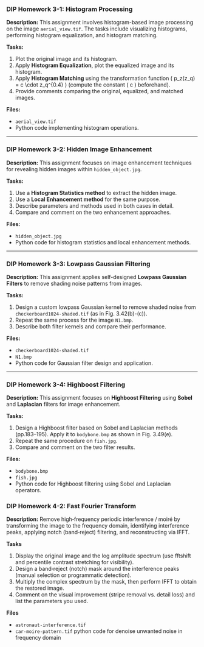 ### DIP Homework 3-1: Histogram Processing

**Description:**
This assignment involves histogram-based image processing on the image `aerial_view.tif`. The tasks include visualizing histograms, performing histogram equalization, and histogram matching.

**Tasks:**

1. Plot the original image and its histogram.
2. Apply **Histogram Equalization**, plot the equalized image and its histogram.
3. Apply **Histogram Matching** using the transformation function ( p_z(z_q) = c \cdot z_q^{0.4} ) (compute the constant ( c ) beforehand).
4. Provide comments comparing the original, equalized, and matched images.

**Files:**

* `aerial_view.tif`
* Python code implementing histogram operations.

---

### DIP Homework 3-2: Hidden Image Enhancement

**Description:**
This assignment focuses on image enhancement techniques for revealing hidden images within `hidden_object.jpg`.

**Tasks:**

1. Use a **Histogram Statistics method** to extract the hidden image.
2. Use a **Local Enhancement method** for the same purpose.
3. Describe parameters and methods used in both cases in detail.
4. Compare and comment on the two enhancement approaches.

**Files:**

* `hidden_object.jpg`
* Python code for histogram statistics and local enhancement methods.

---

### DIP Homework 3-3: Lowpass Gaussian Filtering

**Description:**
This assignment applies self-designed **Lowpass Gaussian Filters** to remove shading noise patterns from images.

**Tasks:**

1. Design a custom lowpass Gaussian kernel to remove shaded noise from `checkerboard1024-shaded.tif` (as in Fig. 3.42(b)-(c)).
2. Repeat the same process for the image `N1.bmp`.
3. Describe both filter kernels and compare their performance.

**Files:**

* `checkerboard1024-shaded.tif`
* `N1.bmp`
* Python code for Gaussian filter design and application.

---

### DIP Homework 3-4: Highboost Filtering

**Description:**
This assignment focuses on **Highboost Filtering** using **Sobel** and **Laplacian** filters for image enhancement.

**Tasks:**

1. Design a Highboost filter based on Sobel and Laplacian methods (pp.183–195). Apply it to `bodybone.bmp` as shown in Fig. 3.49(e).
2. Repeat the same procedure on `fish.jpg`.
3. Compare and comment on the two filter results.

**Files:**

* `bodybone.bmp`
* `fish.jpg`
* Python code for Highboost filtering using Sobel and Laplacian operators.


### DIP Homework 4-2: Fast Fourier Transform

**Description:**
Remove high‑frequency periodic interference / moiré by transforming the image to the frequency domain, identifying interference peaks, applying notch (band‑reject) filtering, and reconstructing via IFFT.

**Tasks**

1. Display the original image and the log amplitude spectrum (use fftshift and percentile contrast stretching for visibility).
2. Design a band‑reject (notch) mask around the interference peaks (manual selection or programmatic detection).
3. Multiply the complex spectrum by the mask, then perform IFFT to obtain the restored image.
4. Comment on the visual improvement (stripe removal vs. detail loss) and list the parameters you used.

**Files**
* `astronaut-interference.tif`
* `car-moire-pattern.tif`
python code for denoise unwanted noise in frequency domain

